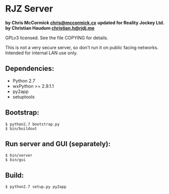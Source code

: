 # RJZ Server

**by Chris McCormick <chris@mccormick.cx>**
**updated for Reality Jockey Ltd. by Christian Haudum <christian.h@rjdj.me>**

GPLv3 licensed. See the file COPYING for details.

This is not a very secure server, so don't run it on public facing networks. Intended for internal LAN use only.

## Dependencies:

  - Python 2.7
  - wxPython >= 2.9.1.1
  - py2app
  - setuptools

## Bootstrap:

    $ python2.7 bootstrap.py
    $ bin/buildout

## Run server and GUI (separately):

    $ bin/server
    $ bin/gui

## Build:

    $ python2.7 setup.py py2app
